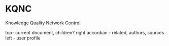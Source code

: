 # KQNC
Knowledge Quality Network Control

top- current document, children?
right accordian - related, authors, sources
left - user profile
